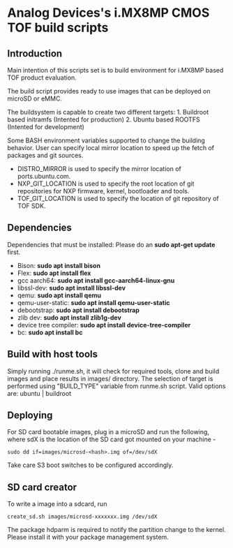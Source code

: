 # Analog Devices's i.MX8MP CMOS TOF build scripts

## Introduction
Main intention of this scripts set is to build environment for i.MX8MP based TOF product evaluation.

The build script provides ready to use images that can be deployed on microSD or eMMC.

The buildsystem is capable to create two different targets:
		1. Buildroot based initramfs (Intented for production)
		2. Ubuntu based ROOTFS (Intented for development)

Some BASH environment variables supported to change the building behavior.
User can specify local mirror location to speed up the fetch of packages and git sources.

* DISTRO_MIRROR is used to specify the mirror location of ports.ubuntu.com.
* NXP_GIT_LOCATION is used to specify the root location of git repositories for NXP firmware, kernel, bootloader and tools.
* TOF_GIT_LOCATION is used to specify the location of git repository of TOF SDK.

## Dependencies

Dependencies that must be installed: Please do an **sudo apt-get update** first.

* Bison: **sudo apt install bison**
* Flex: **sudo apt install flex**
* gcc aarch64: **sudo apt install gcc-aarch64-linux-gnu**
* libssl-dev: **sudo apt install libssl-dev**
* qemu: **sudo apt install qemu**
* qemu-user-static: **sudo apt install qemu-user-static**
* debootstrap: **sudo apt install debootstrap**
* zlib dev: **sudo apt install zlib1g-dev**
* device tree compiler: **sudo apt install device-tree-compiler**
* bc: **sudo apt install bc**

## Build with host tools
Simply running ./runme.sh, it will check for required tools, clone and build images and place results in images/ directory.
The selection of target is performed using "BUILD_TYPE" variable from runme.sh script. Valid options are: ubuntu | buildroot

## Deploying
For SD card bootable images, plug in a microSD and run the following, where sdX is the location of the SD card got mounted on your machine -

`sudo dd if=images/microsd-<hash>.img of=/dev/sdX`

Take care S3 boot switches to be configured accordingly.

## SD card creator
To write a image into a sdcard, run

`create_sd.sh images/microsd-xxxxxxx.img /dev/sdX`

The package hdparm is required to notify the partition change to the kernel. Please install it with your package management system.
